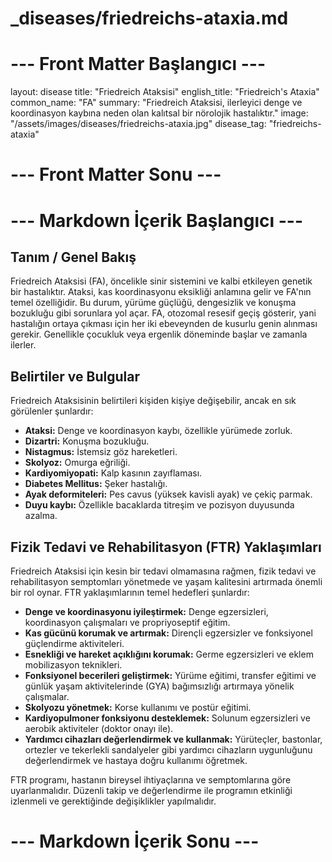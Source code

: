 # _diseases/friedreichs-ataxia.md

# --- Front Matter Başlangıcı ---
layout: disease
title: "Friedreich Ataksisi"
english_title: "Friedreich's Ataxia"
common_name: "FA"
summary: "Friedreich Ataksisi, ilerleyici denge ve koordinasyon kaybına neden olan kalıtsal bir nörolojik hastalıktır."
image: "/assets/images/diseases/friedreichs-ataxia.jpg"
disease_tag: "friedreichs-ataxia"

# --- Front Matter Sonu ---

# --- Markdown İçerik Başlangıcı ---

## Tanım / Genel Bakış

Friedreich Ataksisi (FA), öncelikle sinir sistemini ve kalbi etkileyen genetik bir hastalıktır. Ataksi, kas koordinasyonu eksikliği anlamına gelir ve FA'nın temel özelliğidir. Bu durum, yürüme güçlüğü, dengesizlik ve konuşma bozukluğu gibi sorunlara yol açar. FA, otozomal resesif geçiş gösterir, yani hastalığın ortaya çıkması için her iki ebeveynden de kusurlu genin alınması gerekir. Genellikle çocukluk veya ergenlik döneminde başlar ve zamanla ilerler.

## Belirtiler ve Bulgular

Friedreich Ataksisinin belirtileri kişiden kişiye değişebilir, ancak en sık görülenler şunlardır:

*   **Ataksi:** Denge ve koordinasyon kaybı, özellikle yürümede zorluk.
*   **Dizartri:** Konuşma bozukluğu.
*   **Nistagmus:** İstemsiz göz hareketleri.
*   **Skolyoz:** Omurga eğriliği.
*   **Kardiyomiyopati:** Kalp kasının zayıflaması.
*   **Diabetes Mellitus:** Şeker hastalığı.
*   **Ayak deformiteleri:** Pes cavus (yüksek kavisli ayak) ve çekiç parmak.
*   **Duyu kaybı:** Özellikle bacaklarda titreşim ve pozisyon duyusunda azalma.

## Fizik Tedavi ve Rehabilitasyon (FTR) Yaklaşımları

Friedreich Ataksisi için kesin bir tedavi olmamasına rağmen, fizik tedavi ve rehabilitasyon semptomları yönetmede ve yaşam kalitesini artırmada önemli bir rol oynar. FTR yaklaşımlarının temel hedefleri şunlardır:

*   **Denge ve koordinasyonu iyileştirmek:** Denge egzersizleri, koordinasyon çalışmaları ve propriyoseptif eğitim.
*   **Kas gücünü korumak ve artırmak:** Dirençli egzersizler ve fonksiyonel güçlendirme aktiviteleri.
*   **Esnekliği ve hareket açıklığını korumak:** Germe egzersizleri ve eklem mobilizasyon teknikleri.
*   **Fonksiyonel becerileri geliştirmek:** Yürüme eğitimi, transfer eğitimi ve günlük yaşam aktivitelerinde (GYA) bağımsızlığı artırmaya yönelik çalışmalar.
*   **Skolyozu yönetmek:** Korse kullanımı ve postür eğitimi.
*   **Kardiyopulmoner fonksiyonu desteklemek:** Solunum egzersizleri ve aerobik aktiviteler (doktor onayı ile).
*   **Yardımcı cihazları değerlendirmek ve kullanmak:** Yürüteçler, bastonlar, ortezler ve tekerlekli sandalyeler gibi yardımcı cihazların uygunluğunu değerlendirmek ve hastaya doğru kullanımı öğretmek.

FTR programı, hastanın bireysel ihtiyaçlarına ve semptomlarına göre uyarlanmalıdır. Düzenli takip ve değerlendirme ile programın etkinliği izlenmeli ve gerektiğinde değişiklikler yapılmalıdır.

# --- Markdown İçerik Sonu ---
